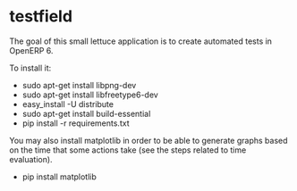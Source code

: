 testfield
=======
The goal of this small lettuce application is to create automated tests in OpenERP 6.

To install it:
* sudo apt-get install libpng-dev
* sudo apt-get install libfreetype6-dev
* easy\_install -U distribute
* sudo apt-get install build-essential
* pip install -r requirements.txt

You may also install matplotlib in order to be able to generate graphs based on the time that some actions take (see the steps related to time evaluation).
* pip install matplotlib



